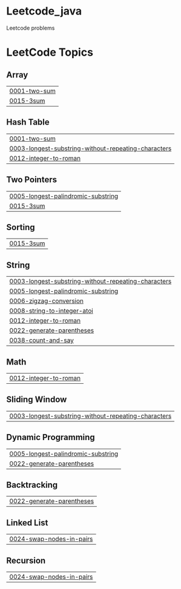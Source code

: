 # Leetcode_java
Leetcode problems

<!---LeetCode Topics Start-->
# LeetCode Topics
## Array
|  |
| ------- |
| [0001-two-sum](https://github.com/umangupta992018/Leetcode_java/tree/master/0001-two-sum) |
| [0015-3sum](https://github.com/umangupta992018/Leetcode_java/tree/master/0015-3sum) |
## Hash Table
|  |
| ------- |
| [0001-two-sum](https://github.com/umangupta992018/Leetcode_java/tree/master/0001-two-sum) |
| [0003-longest-substring-without-repeating-characters](https://github.com/umangupta992018/Leetcode_java/tree/master/0003-longest-substring-without-repeating-characters) |
| [0012-integer-to-roman](https://github.com/umangupta992018/Leetcode_java/tree/master/0012-integer-to-roman) |
## Two Pointers
|  |
| ------- |
| [0005-longest-palindromic-substring](https://github.com/umangupta992018/Leetcode_java/tree/master/0005-longest-palindromic-substring) |
| [0015-3sum](https://github.com/umangupta992018/Leetcode_java/tree/master/0015-3sum) |
## Sorting
|  |
| ------- |
| [0015-3sum](https://github.com/umangupta992018/Leetcode_java/tree/master/0015-3sum) |
## String
|  |
| ------- |
| [0003-longest-substring-without-repeating-characters](https://github.com/umangupta992018/Leetcode_java/tree/master/0003-longest-substring-without-repeating-characters) |
| [0005-longest-palindromic-substring](https://github.com/umangupta992018/Leetcode_java/tree/master/0005-longest-palindromic-substring) |
| [0006-zigzag-conversion](https://github.com/umangupta992018/Leetcode_java/tree/master/0006-zigzag-conversion) |
| [0008-string-to-integer-atoi](https://github.com/umangupta992018/Leetcode_java/tree/master/0008-string-to-integer-atoi) |
| [0012-integer-to-roman](https://github.com/umangupta992018/Leetcode_java/tree/master/0012-integer-to-roman) |
| [0022-generate-parentheses](https://github.com/umangupta992018/Leetcode_java/tree/master/0022-generate-parentheses) |
| [0038-count-and-say](https://github.com/umangupta992018/Leetcode_java/tree/master/0038-count-and-say) |
## Math
|  |
| ------- |
| [0012-integer-to-roman](https://github.com/umangupta992018/Leetcode_java/tree/master/0012-integer-to-roman) |
## Sliding Window
|  |
| ------- |
| [0003-longest-substring-without-repeating-characters](https://github.com/umangupta992018/Leetcode_java/tree/master/0003-longest-substring-without-repeating-characters) |
## Dynamic Programming
|  |
| ------- |
| [0005-longest-palindromic-substring](https://github.com/umangupta992018/Leetcode_java/tree/master/0005-longest-palindromic-substring) |
| [0022-generate-parentheses](https://github.com/umangupta992018/Leetcode_java/tree/master/0022-generate-parentheses) |
## Backtracking
|  |
| ------- |
| [0022-generate-parentheses](https://github.com/umangupta992018/Leetcode_java/tree/master/0022-generate-parentheses) |
## Linked List
|  |
| ------- |
| [0024-swap-nodes-in-pairs](https://github.com/umangupta992018/Leetcode_java/tree/master/0024-swap-nodes-in-pairs) |
## Recursion
|  |
| ------- |
| [0024-swap-nodes-in-pairs](https://github.com/umangupta992018/Leetcode_java/tree/master/0024-swap-nodes-in-pairs) |
<!---LeetCode Topics End-->